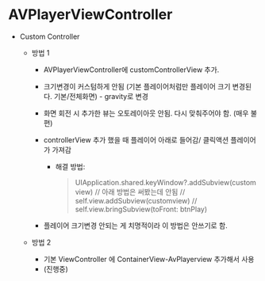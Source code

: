 # AVPlayerViewController

 * Custom Controller
    * 방법 1
        * AVPlayerViewController에 customControllerView 추가.
        * 크기변경이 커스텀하게 안됨 (기본 플레이어처럼만 플레이어 크기 변경된다. 기본/전체화면) - gravity로 변경
        * 화면 회전 시 추가한 뷰는 오토레이아웃 안됨. 다시 맞춰주어야 함. (매우 불편)
        * controllerView 추가 했을 때 플레이어 아래로 들어감/ 클릭액션 플레이어가 가져감
            * 해결 방법: 
                > UIApplication.shared.keyWindow?.addSubview(customview)
                > // 아래 방법은 써봤는데 안됨
                > //        self.view.addSubview(customview)
                > //        self.view.bringSubview(toFront: btnPlay)

        * 플레이어 크기변경 안되는 게 치명적이라 이 방법은 안쓰기로 함.

    * 방법 2
        * 기본 ViewController 에 ContainerView-AvPlayerview 추가해서 사용
        * (진행중)

